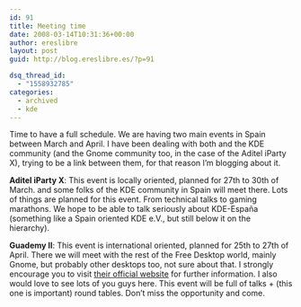 ```yaml
---
id: 91
title: Meeting time
date: 2008-03-14T10:31:36+00:00
author: ereslibre
layout: post
guid: http://blog.ereslibre.es/?p=91

dsq_thread_id:
  - "1558932785"
categories:
  - archived
  - kde
---
```

Time to have a full schedule. We are having two main events in Spain between March and April. I have been dealing with both and the KDE community (and the Gnome community too, in the case of the Aditel iParty X), trying to be a link between them, for that reason I&#8217;m blogging about it.

**Aditel iParty X**: This event is locally oriented, planned for 27th to 30th of March. and some folks of the KDE community in Spain will meet there. Lots of things are planned for this event. From technical talks to gaming marathons. We hope to be able to talk seriously about KDE-España (something like a Spain oriented KDE e.V., but still below it on the hierarchy).

**Guademy II**: This event is international oriented, planned for 25th to 27th of April. There we will meet with the rest of the Free Desktop world, mainly Gnome, but probably other desktops too, not sure about that. I strongly encourage you to visit <a target=_blank href="http://2008.guademy.org/index.php?lang=en">their official website</a> for further information. I also would love to see lots of you guys here. This event will be full of talks + (this one is important) round tables. Don&#8217;t miss the opportunity and come.
